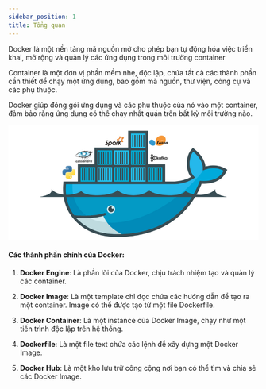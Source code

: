 ```yaml
---
sidebar_position: 1
title: Tổng quan
---
```


Docker là một nền tảng mã nguồn mở cho phép bạn tự động hóa việc triển khai, mở rộng và quản lý các ứng dụng trong môi trường container

Container là một đơn vị phần mềm nhẹ, độc lập, chứa tất cả các thành phần cần thiết để chạy một ứng dụng, bao gồm mã nguồn, thư viện, công cụ và các phụ thuộc.

Docker giúp đóng gói ứng dụng và các phụ thuộc của nó vào một container, đảm bảo rằng ứng dụng có thể chạy nhất quán trên bất kỳ môi trường nào.

![ex1](./images/ex1.png)

#### Các thành phần chính của Docker:

1.  **Docker Engine**: Là phần lõi của Docker, chịu trách nhiệm tạo và quản lý các container.

2.  **Docker Image**: Là một template chỉ đọc chứa các hướng dẫn để tạo ra một container. Image có thể được tạo từ một file Dockerfile.

3.  **Docker Container**: Là một instance của Docker Image, chạy như một tiến trình độc lập trên hệ thống.

4.  **Dockerfile**: Là một file text chứa các lệnh để xây dựng một Docker Image.

5.  **Docker Hub**: Là một kho lưu trữ công cộng nơi bạn có thể tìm và chia sẻ các Docker Image.
